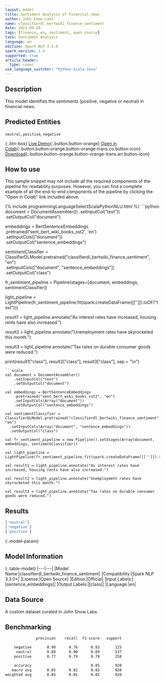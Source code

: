 ```yaml
---
layout: model
title: Sentiment Analysis of Financial news
author: John Snow Labs
name: classifierdl_bertwiki_finance_sentiment
date: 2021-09-28
tags: [finance, en, sentiment, open_source]
task: Sentiment Analysis
language: en
edition: Spark NLP 3.3.0
spark_version: 2.4
supported: true
article_header:
  type: cover
use_language_switcher: "Python-Scala-Java"
---
```


## Description

This model identifies the sentiments (positive, negative or neutral) in financial news.

## Predicted Entities

`neutral`, `positive`, `negative`

{:.btn-box}
[Live Demo](https://demo.johnsnowlabs.com/public/SENTIMENT_EN_FINANCE/){:.button.button-orange}
[Open in Colab](https://colab.research.google.com/github/JohnSnowLabs/spark-nlp-workshop/blob/master/tutorials/streamlit_notebooks/SENTIMENT_EN_FINANCE.ipynb){:.button.button-orange.button-orange-trans.co.button-icon}
[Download](https://s3.amazonaws.com/auxdata.johnsnowlabs.com/public/models/classifierdl_bertwiki_finance_sentiment_en_3.3.0_2.4_1632818954596.zip){:.button.button-orange.button-orange-trans.arr.button-icon}

## How to use

This sample snippet may not include all the required components of the pipeline for readability purposes. However, you can find a complete example of all the end-to-end components of the pipeline by clicking the "Open in Colab" link included above.




<div class="tabs-box" markdown="1">
{% include programmingLanguageSelectScalaPythonNLU.html %}
```python
document = DocumentAssembler()\
    .setInputCol("text")\
    .setOutputCol("document")

embeddings = BertSentenceEmbeddings\
    .pretrained('sent_bert_wiki_books_sst2', 'en') \
    .setInputCols(["document"])\
    .setOutputCol("sentence_embeddings")

sentimentClassifier = ClassifierDLModel.pretrained("classifierdl_bertwiki_finance_sentiment", "en") \
  .setInputCols(["document", "sentence_embeddings"]) \
  .setOutputCol("class")

fr_sentiment_pipeline = Pipeline(stages=[document, embeddings, sentimentClassifier])

light_pipeline = LightPipeline(fr_sentiment_pipeline.fit(spark.createDataFrame([['']]).toDF("text")))

result1 = light_pipeline.annotate("As interest rates have increased, housing rents have also increased.")

result2 = light_pipeline.annotate("Unemployment rates have skyrocketed this month.")

result3 = light_pipeline.annotate("Tax rates on durable consumer goods were reduced.")

print(result1["class"], result2["class"], result3["class"], sep = "\n")
```
```scala
val document = DocumentAssembler()
    .setInputCol("text")
    .setOutputCol("document")

val embeddings = BertSentenceEmbeddings
    .pretrained("sent_bert_wiki_books_sst2", "en")
    .setInputCols(Array("document"))
    .setOutputCol("sentence_embeddings")

val sentimentClassifier = ClassifierDLModel.pretrained("classifierdl_bertwiki_finance_sentiment", "en")
  .setInputCols(Array("document", "sentence_embeddings"))
  .setOutputCol("class")

val fr_sentiment_pipeline = new Pipeline().setStages(Array(document, embeddings, sentimentClassifier))

val light_pipeline = LightPipeline(fr_sentiment_pipeline.fit(spark.createDataFrame([['']]).toDF("text")))

val result1 = light_pipeline.annotate("As interest rates have increased, housing rents have also increased.")

val result2 = light_pipeline.annotate("Unemployment rates have skyrocketed this month.")

val result3 = light_pipeline.annotate("Tax rates on durable consumer goods were reduced.")
```
</div>

## Results

```bash
['neutral']
['negative']
['positive']
```

{:.model-param}
## Model Information

{:.table-model}
|---|---|
|Model Name:|classifierdl_bertwiki_finance_sentiment|
|Compatibility:|Spark NLP 3.3.0+|
|License:|Open Source|
|Edition:|Official|
|Input Labels:|[sentence_embeddings]|
|Output Labels:|[class]|
|Language:|en|

## Data Source

A custom dataset curated in John Snow Labs.

## Benchmarking

```bash
              precision    recall  f1-score   support

    negative       0.90      0.76      0.83       125
     neutral       0.88      0.90      0.89       537
    positive       0.77      0.79      0.78       258

    accuracy                           0.85       920
   macro avg       0.85      0.82      0.83       920
weighted avg       0.85      0.85      0.85       920
```